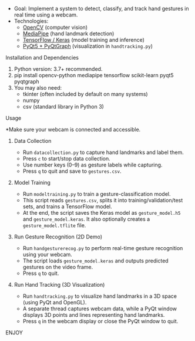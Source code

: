 
- Goal: Implement a system to detect, classify, and track hand gestures in real time using a webcam.  
- Technologies:  
  - [OpenCV](https://opencv.org/) (computer vision)  
  - [MediaPipe](https://developers.google.com/mediapipe) (hand landmark detection)  
  - [TensorFlow / Keras](https://www.tensorflow.org/) (model training and inference)  
  - [PyQt5 + PyQtGraph](https://www.pyqtgraph.org/) (visualization in `handtracking.py`)
   
Installation and Dependencies
1. Python version: 3.7+ recommended.
2. pip install opencv-python mediapipe tensorflow scikit-learn pyqt5 pyqtgraph
3. You may also need:
   - tkinter (often included by default on many systems)
   - numpy
   - csv (standard library in Python 3)


Usage

*Make sure your webcam is connected and accessible.  

1. Data Collection
   - Run `datacollection.py` to capture hand landmarks and label them.  
   - Press `c` to start/stop data collection.  
   - Use number keys (0–9) as gesture labels while capturing.  
   - Press `q` to quit and save to `gestures.csv`.  

2. Model Training
   - Run `modeltraining.py` to train a gesture-classification model.  
   - This script reads `gestures.csv`, splits it into training/validation/test sets, and trains a TensorFlow model.  
   - At the end, the script saves the Keras model as `gesture_model.h5` and `gesture_model.keras`. It also optionally creates a `gesture_model.tflite` file.  

3. Run Gesture Recognition (2D Demo) 
   - Run `handgesturerecog.py` to perform real-time gesture recognition using your webcam.  
   - The script loads `gesture_model.keras` and outputs predicted gestures on the video frame.  
   - Press `q` to quit.  

4. Run Hand Tracking (3D Visualization)
   - Run `handtracking.py` to visualize hand landmarks in a 3D space (using PyQt and OpenGL).  
   - A separate thread captures webcam data, while a PyQt window displays 3D points and lines representing hand landmarks.  
   - Press `q` in the webcam display or close the PyQt window to quit.  

ENJOY
